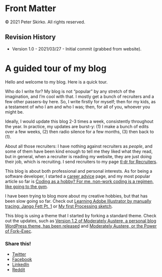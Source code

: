 # Front Matter

© 2021 Peter Skirko. All rights reserved.

## Revision History

* Version 1.0 - 2021/03/27 - Initial commit (grabbed from website).

# A guided tour of my blog

Hello and welcome to my blog. Here is a quick tour.

Who do I write for? My blog is not “popular” by any stretch of the imagination, and I’m cool with that. I mostly get a bunch of recruiters and a few other passers-by here. So, I write firstly for myself; then for my kids, as a testament of who I am and who I was; then, for all of you, whoever you might be.

Ideally, I would update this blog 2-3 times a week, consistently throughout the year. In practice, my updates are burst-y: (1) I make a bunch of edits over a few weeks, (2) then radio silence for a few months, (3) then back to (1).

About all those recruiters: I have nothing against recruiters as _people_, and some of them have been kind enough to tell me they liked what they read, but in general, when a recruiter is reading my website, they are just doing their job, which is recruiting. I send recruiters to my page [tl;dr for Recruiters](https://www.pskirko.com/tldr-for-recruiters/).

This blog is about both professional and personal interests. As for being a software developer, I started a [career advice](https://www.pskirko.com/software-developer-career-advice/) page, and my most popular article so far is [Coding as a hobby? For me, non-work coding is a regimen, like going to the gym](https://www.pskirko.com/2019/02/02/coding-as-a-hobby/).

I have been trying to blog more about my creative hobbies, but that has been slow going so far. Check out [Learning Adobe Illustrator by manually tracing: Jango Fett Pt. 1](https://www.pskirko.com/2019/03/06/learning-adobe-illustrator-tracing-jango-fett/) or [My first Processing sketch](https://www.pskirko.com/2018/07/18/processing-sketch/).

This blog is using a theme that I started by forking a standard theme. Check out the updates, such as [Version 1.2 of Moderately Austere, a personal blog WordPress theme, has been released](https://www.pskirko.com/2019/02/27/moderately-austere-1-2/) and [Moderately Austere, or the Power of Fork–Exec](https://www.pskirko.com/2018/12/18/moderately-austere/).

### Share this!

*   [Twitter](https://www.pskirko.com/2019/04/13/a-guided-tour-of-my-blog/?share=twitter "Click to share on Twitter")
*   [Facebook](https://www.pskirko.com/2019/04/13/a-guided-tour-of-my-blog/?share=facebook "Click to share on Facebook")
*   [LinkedIn](https://www.pskirko.com/2019/04/13/a-guided-tour-of-my-blog/?share=linkedin "Click to share on LinkedIn")
*   [Reddit](https://www.pskirko.com/2019/04/13/a-guided-tour-of-my-blog/?share=reddit "Click to share on Reddit")
